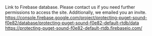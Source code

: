 Link to Firebase database.  Please contact us if you need further permissions to access the site.  Additionally, we emailed you an invite.
https://console.firebase.google.com/project/protecting-puget-sound-f0e82/database/protecting-puget-sound-f0e82-default-rtdb/data
https://protecting-puget-sound-f0e82-default-rtdb.firebaseio.com/
